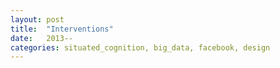 ```yaml
---
layout: post
title:  "Interventions"
date:   2013--
categories: situated_cognition, big_data, facebook, design
---
```


![]()

